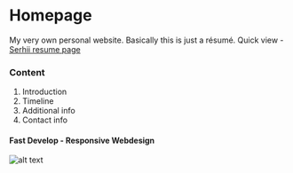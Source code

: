 # Homepage
My very own personal website. Basically this is just a résumé.
Quick view  - [Serhii resume page](https://sonishc.github.io/homepage/)

### Content
1. Introduction
2. Timeline
3. Additional info
4. Contact info

#### Fast Develop - Responsive Webdesign
![alt text](https://juicebubble.co.za/wp-content/uploads/2018/03/the-flash-red-100x100.png "Logo Title")

